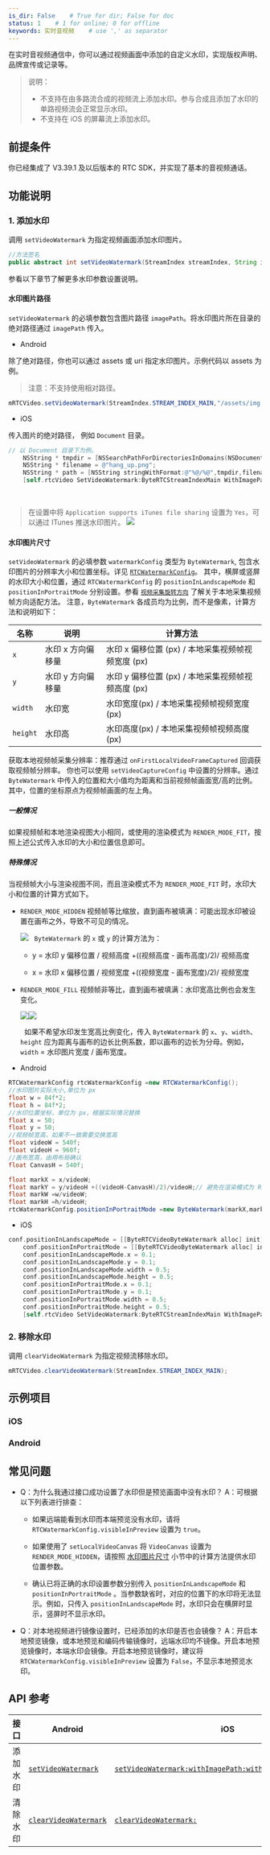```yaml
---
is_dir: False    # True for dir; False for doc
status: 1    # 1 for online; 0 for offline
keywords: 实时音视频    # use ',' as separator
---
```


在实时音视频通信中，你可以通过视频画面中添加的自定义水印，实现版权声明、品牌宣传或记录等。

> 说明：
> - 不支持在由多路流合成的视频流上添加水印。参与合成且添加了水印的单路视频流会正常显示水印。
> - 不支持在 iOS 的屏幕流上添加水印。

## 前提条件

你已经集成了 V3.39.1 及以后版本的 RTC SDK，并实现了基本的音视频通话。

## 功能说明

### 1. 添加水印
	

调用 `setVideoWatermark` 为指定视频画面添加水印图片。

```java
//方法签名
public abstract int setVideoWatermark(StreamIndex streamIndex, String imagePath, RTCWatermarkConfig watermarkConfig);
```

参看以下章节了解更多水印参数设置说明。

#### 水印图片路径

`setVideoWatermark` 的必填参数包含图片路径 `imagePath`。将水印图片所在目录的绝对路径通过 `imagePath` 传入。

- Android
	

除了绝对路径，你也可以通过 assets 或 uri 指定水印图片。示例代码以 assets 为例。

> 注意：不支持使用相对路径。

```java
mRTCVideo.setVideoWatermark(StreamIndex.STREAM_INDEX_MAIN,"/assets/img.png",rtcWatermarkConfig);
```

- iOS
	

传入图片的绝对路径， 例如 `Document` 目录。

```objectivec
// 以 Document 目录下为例。
    NSString * tmpdir = [NSSearchPathForDirectoriesInDomains(NSDocumentDirectory, NSUserDomainMask, YES) firstObject];
    NSString * filename = @"hang_up.png";
    NSString * path = [NSString stringWithFormat:@"%@/%@",tmpdir,filename];
    [self.rtcVideo SetVideoWatermark:ByteRTCStreamIndexMain WithImagePath:path WithRtcWatermarkConfig:conf];
```

<br>

> 在设置中将 `Application supports iTunes file sharing` 设置为 `Yes`，可以通过 ITunes 推送水印图片。
> ![](https://portal.volccdn.com/obj/volcfe/cloud-universal-doc/upload_6954fe67e81ae3fe1aa8d3b63a2e2165.png)

<span id="watermark-size"><span>
#### 水印图片尺寸

`setVideoWatermark` 的必填参数 `watermarkConfig` 类型为 `ByteWatermark`, 包含水印图片的分辨率大小和位置坐标。详见 [`RTCWatermarkConfig`](70083.md#bytewatermark)。
其中，横屏或竖屏的水印大小和位置，通过 `RTCWatermarkConfig` 的 `positionInLandscapeMode` 和 `positionInPortraitMode` 分别设置。参看 [`视频采集旋转方向`](https://www.volcengine.com/docs/6348/106458) 了解关于本地采集视频帧方向适配方法。 注意，`ByteWatermark` 各成员均为比例，而不是像素，计算方法和说明如下：

| 名称 | 说明 | 计算方法 |
| --- | --- | --- |
| `x` | 水印 x 方向偏移量 | 水印 x 偏移位置 (px) / 本地采集视频帧视频宽度 (px) |
| `y` | 水印 y 方向偏移量 | 水印 y 偏移位置 (px) / 本地采集视频帧视频高度 (px) |
| `width` | 水印宽 | 水印宽度(px) / 本地采集视频帧视频宽度 (px) |
| `height` | 水印高 | 水印高度(px) / 本地采集视频帧视频高度 (px) |

获取本地视频帧采集分辨率：推荐通过 `onFirstLocalVideoFrameCaptured` 回调获取视频帧分辨率。 你也可以使用 `setVideoCaptureConfig` 中设置的分辨率。通过 `ByteWatermark` 中传入的位置和大小值均为距离和当前视频帧画面宽/高的比例。其中，位置的坐标原点为视频帧画面的左上角。

##### 一般情况

如果视频帧和本地渲染视图大小相同，或使用的渲染模式为 `RENDER_MODE_FIT`，按照上述公式传入水印的大小和位置信息即可。

##### 特殊情况

当视频帧大小与渲染视图不同，而且渲染模式不为 `RENDER_MODE_FIT` 时，水印大小和位置的计算方式如下。

- `RENDER_MODE_HIDDEN` 视频帧等比缩放，直到画布被填满：可能出现水印被设置在画布之外，导致不可见的情况。
	
	![](https://portal.volccdn.com/obj/volcfe/cloud-universal-doc/upload_b0f7290249b0720a16799608f5646979.png)
	  `ByteWatermark` 的 `x` 或 `y` 的计算方法为：
	
	- y = 水印 y 偏移位置 / 视频高度 +((视频高度 - 画布高度)/2)/ 视频高度
		
	- x = 水印 x 偏移位置 / 视频宽度 +((视频宽度 - 画布宽度)/2)/ 视频宽度
		
	
- `RENDER_MODE_FILL` 视频帧非等比，直到画布被填满：水印宽高比例也会发生变化。
	
	![](https://portal.volccdn.com/obj/volcfe/cloud-universal-doc/upload_9b69825847c63edbcff5ad54945e2ad7.png)![](https://portal.volccdn.com/obj/volcfe/cloud-universal-doc/upload_c589abc5ad7281fed9b3b691fee60937.png)
	
	  如果不希望水印发生宽高比例变化，传入 `ByteWatermark` 的 `x`、`y`、`width`、`height` 应为距离与画布的边长比例系数，即以画布的边长为分母。例如，`width` = 水印图片宽度 / 画布宽度。
	
- Android
	

```java
RTCWatermarkConfig rtcWatermarkConfig =new RTCWatermarkConfig();
//水印图片实际大小,单位为 px
float w = 84f*2;
float h = 84f*2;
//水印位置坐标，单位为 px，根据实际情况替换
float x = 50;
float y = 50;
//视频帧宽高，如果不一致需要交换宽高
float videoW = 540f;
float videoH = 960f;
//画布宽高，由用布局确认
float CanvasH = 540f;

float markX = x/videoW;
float markY = y/videoH +((videoH-CanvasH)/2)/videoH;// 避免在渲染模式为 RENDER_MODE_HIDDEN 下水印出现在画布外。
float markW =w/videoW;
float markH =h/videoH;
rtcWatermarkConfig.positionInPortraitMode =new ByteWatermark(markX,markY,markW,markH);
```

- iOS
	

```objectivec
conf.positionInLandscapeMode = [[ByteRTCVideoByteWatermark alloc] init];//横屏水印设置
    conf.positionInPortraitMode = [[ByteRTCVideoByteWatermark alloc] init];//竖屏水印设置
    conf.positionInLandscapeMode.x = 0.1;
    conf.positionInLandscapeMode.y = 0.1;
    conf.positionInLandscapeMode.width = 0.5;
    conf.positionInLandscapeMode.height = 0.5;
    conf.positionInPortraitMode.x = 0.1;
    conf.positionInPortraitMode.y = 0.1;
    conf.positionInPortraitMode.width = 0.5;
    conf.positionInPortraitMode.height = 0.5;
    [self.rtcVideo SetVideoWatermark:ByteRTCStreamIndexMain WithImagePath:path WithRtcWatermarkConfig:conf];
```

### 2. 移除水印
	

调用 `clearVideoWatermark` 为指定视频流移除水印。

```java
mRTCVideo.clearVideoWatermark(StreamIndex.STREAM_INDEX_MAIN);
``` 

## 示例项目

### iOS

<Attachment link="https://portal.volccdn.com/obj/volcfe/cloud-universal-doc/upload_45610d4e615196814818e28b150c85da.zip" name="VolcengineRTC_WatermarkDemo_iOS_3.45.602.zip" size="61.61MB"></Attachment>

### Android

<Attachment link="https://portal.volccdn.com/obj/volcfe/cloud-universal-doc/upload_0878f656631755f3422e10e350efeb8f.zip" name="VolcengineRTC_WatermarkDemo_Android_3.45.602.zip" size="119.20MB"></Attachment>


## 常见问题

- Q：为什么我通过接口成功设置了水印但是预览画面中没有水印？ A：可根据以下列表进行排查：
	- 如果远端能看到水印而本端预览没有水印，请将 `RTCWatermarkConfig.visibleInPreview` 设置为 `true`。
		
	- 如果使用了 `setLocalVideoCanvas` 将 `VideoCanvas` 设置为 `RENDER_MODE_HIDDEN`，请按照 [水印图片尺寸](#watermark-size) 小节中的计算方法提供水印位置参数。
		
	- 确认已将正确的水印设置参数分别传入 `positionInLandscapeMode` 和 `positionInPortraitMode` 。当参数缺省时，对应的位置下的水印将无法显示。例如，只传入 `positionInLandscapeMode` 时，水印只会在横屏时显示，竖屏时不显示水印。
		
- Q：对本地视频进行镜像设置时，已经添加的水印是否也会镜像？ A：开启本地预览镜像，或本地预览和编码传输镜像时，远端水印均不镜像。开启本地预览镜像时，本端水印会镜像。开启本地预览镜像时，建议将 `RTCWatermarkConfig.visibleInPreview` 设置为 `False`，不显示本地预览水印。

## API 参考

| 接口 | Android | iOS | Mac | Windows | Linux | Flutter | Electron |
| --- | --- | --- | --- | --- | --- | --- | --- |
| 添加水印 | [`setVideoWatermark`](70080#RTCVideo-setvideowatermark) | [`setVideoWatermark:withImagePath:withRtcWatermarkConfig:`](70086#ByteRTCVideo-setvideowatermark-withimagepath-withrtcwatermarkconfig) | [`setVideoWatermark:withImagePath:withRtcWatermarkConfig:`](70092#ByteRTCVideo-setvideowatermark-withimagepath-withrtcwatermarkconfig) | [`setVideoWatermark`](70095#IRTCVideo-setvideowatermark) | [`setVideoWatermark`](85516#IRTCVideo-setvideowatermark) | [`setVideoWatermark`](https://pub.dev/documentation/volc\_engine\_rtc/latest/api\_bytertc\_video\_api/RTCVideo/setVideoWatermark.html) | [`setVideoWatermark`](85532.md#rtcvideo-setvideowatermark) |
| 清除水印 | [`clearVideoWatermark`](70080#RTCVideo-clearvideowatermark) | [`clearVideoWatermark:`](70086#ByteRTCVideo-clearvideowatermark) | [`clearVideoWatermark:`](70092#ByteRTCVideo-clearvideowatermark) | [`clearVideoWatermark`](70095#IRTCVideo-clearvideowatermark) | [`clearVideoWatermark`](85516#IRTCVideo-clearvideowatermark) | [`clearVideoWatermark`](https://pub.dev/documentation/volc\_engine\_rtc/latest/api\_bytertc\_video\_api/RTCVideo/clearVideoWatermark.html) | [`clearVideoWatermark`](85532.md#rtcvideo-clearvideowatermark) |
